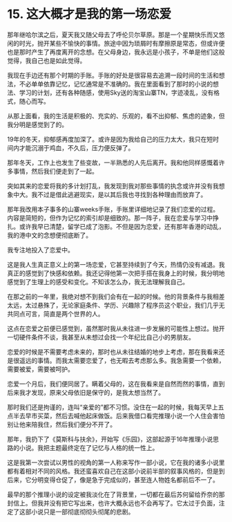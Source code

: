 # 15. 这大概才是我的第一场恋爱

那年继哈尔滨之后，夏天我又随父母去了呼伦贝尔草原。那是一个星期快乐而又悠闲的时光，抛开某些不愉快的事情。旅途中因为琐屑时有摩擦原是常态，但或许便也是那时产生了再度离开的念想。在父母身边，我永远是小孩子，不单是他们这般觉得，我自己也是如此觉得。

我现在手边还有那个时期的手账。手账的好处是很容易去追溯一段时间的生活和想法，不必单单依靠记忆，记忆通常是不准确的。我在里面看到了那时的小说的想法、学习的计划，还有各种随感，使用Sky送的淘宝山寨TN，字迹凌乱，没有格式，随心而写。

从那上面看，我的生活是积极的、充实的、乐观的，看不出抑郁、焦虑的迹象，但我分明是感觉到了的。

19年的冬天，抑郁感再度加深了。或许是因为我给自己的压力太大，我只在短时间内才能沉溺于鸡血，不久后，压力便反弹了。

那年冬天，工作上也发生了些变故，一半熟悉的人先后离开。我和他同样感慨着许多事情，然后我们便走到了一起。

突如其来的恋爱将我的多计划打乱，我发现到我对那些事情的执念或许并没有我想象中大。我不过是借此逃避现实，是以其后我也寻找到各种理由而放弃了。

那年我改用本子事多的山寨weeks手账，手账里详细地记录了我们恋爱的过程。内容是简短的，但作为记忆的索引却是细致的。那一阵子，我在恋爱与学习中挣扎。或许我早已清楚，留学已成了泡影。不但是因为恋爱，还有那年香港的动乱，我的港中文的念想便彻底断了。

我专注地投入了恋爱中。

这是我人生真正意义上的第一场恋爱，它甚至持续到了今天，热情仍没有减退。我真正的感觉到了快感和依赖。我还记得他第一次把手搭在我身上的时候，我分明地感觉到了生理上的感受和变化。不知该怎么办，我无法理解我自己。

在那之前的一年里，我绝对想不到我们会有在一起的时候。他的背景条件与我相差太远，太过悬殊了，无论家庭条件、学历、兴趣除了程序员这个职业，我们几乎无共同点可言，简直是两个世界的人。

这点在恋爱之前便已感觉到，虽然那时我从未往进一步发展的可能性上想过。抛开一切硬件条件不谈，我甚至从未想过会找一个年纪比自己小的男朋友。

恋爱的时候是不需要考虑未来的，那时也从未往结婚的地步上考虑，那在我看来还是很遥远的事情。而我太需要恋爱了，也无暇去考虑那么多。我急需要一个依赖，需要被爱，需要被呵护。

恋爱一个月后，我们便同居了。瞒着父母的，这在我看来是自然而然的事情，直到后来我才发现，原来父母依旧是保守的，是我太想当然了。

那时我们还是拘谨的，连叫“亲爱的”都不习惯。没住在一起的时候，我每天早上五点半去早市买菜，然后去喊他起床做饭。后来我借口看完推理小说一个人住会害怕别让他来陪我住，然后我们便分不开了。

那年，我扔下了《莫斯科与扶余》，开始写《乐园》，这部起源于16年推理小说思路的小说。我把主题最终定在了记忆与人格的统一性上。

这是我第一次尝试以男性的视角的第一人称来写作一部小说，它在我的诸多小说里都有着相对不同的风格。我还蛮喜欢自己在这部小说前半部的叙事风格的，但是到后来，它分明变得仓促了，像是急于完成似的，甚至连人物姓名都前后不一了。

最早的那个推理小说的设定被我淡化在了背景里，一切都在最后苏何留给乔奈的那封信上。但我并没有把它写出来，也许大概永远也不会再写了。它太过于负面，注定了这部小说只是一部彻底彻彻头彻尾的悲剧。